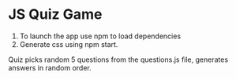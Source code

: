 # JS Quiz Game

1. To launch the app use npm to load dependencies
2. Generate css using npm start.

Quiz picks random 5 questions from the questions.js file, generates answers in random order.
